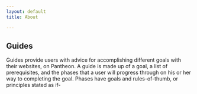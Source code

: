 ```yaml
---
layout: default
title: About

---
```

## Guides

Guides provide users with advice for accomplishing different goals with their websites, on Pantheon. A guide is made up of a goal, a list of prerequisites, and the phases that a user will progress through on his or her way to completing the goal. Phases have goals and rules-of-thumb, or principles stated as if-
